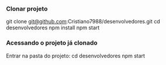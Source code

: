### Clonar projeto

git clone git@github.com:Cristiano7988/desenvolvedores.git
cd desenvolvedores
npm install
npm start

### Acessando o projeto já clonado

Entrar na pasta do projeto:
cd desenvolvedores
npm start